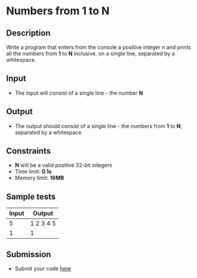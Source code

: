 # Numbers from 1 to N

## Description
Write a program that enters from the console a positive integer n and prints all the numbers from **1** to **N** inclusive, on a single line, separated by a whitespace.

## Input
- The input will consist of a single line - the number **N**

## Output
- The output should consist of a single line - the numbers from **1** to **N**, separated by a whitespace

## Constraints
- **N** will be a valid positive 32-bit integers
- Time limit: **0.1s**
- Memory limit: **16MB**

## Sample tests

|     Input      |     Output     |
|----------------|----------------|
| 5              | 1 2 3 4 5      |
| 1              | 1              |

## Submission
- Submit your code [here](http://bgcoder.com/Contests/Compete/Index/312#0)